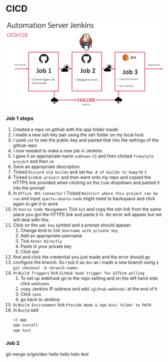 # CICD

![Alt text](/images/task.png)

### Job 1 steps 

1. Created a repo on github with the app folder inside 
2. I made a new ssh key pair using the ssh folder on my local host
3. I used `cat` to see the public key and pasted that into the settings of the github repo
4. I now needed to make a new job in Jenkins
5. I gave it an appropriate name `subhaan-CI` and then clicked `freestyle project` and then `ok`
6. Gave an appropriate description
7. Ticked `Discard old builds` and set `Max # of builds to keep` to `3`
8. Ticked `GitHub project` and then went onto my repo and copied the HTTPS link provided when clicking on the `Code` dropdown and pasted it into the prompt
9. In `Office 365 Connector` I Ticked `Restrict where this project can be run` and input `sparta-ubuntu-node` might need to backspace and click again to get it to work
10. In `Source Code Management` Tick `Git` and copy the ssh link from the same place you got the HTTPS link and paste it in. An error will appear but we will deal with this. 
11. Click on the `add key` symbol and a prompt should appear:
    1.  Change kind to `SSH Username with private key`
    2.  Add an appropriate username 
    3.  Tick `Enter Directly`
    4.  Paste in your private key
    5.  Click `Add`
12. find and click the credential you just made and the error should go
13. configure the branch. So I put it as `dev` as i made a new branch using `$ git checkout -b <branch-name> `
14. In `Build Triggers` tick `GitHub hook trigger for GITScm polling` 
    1.  To set up webhook go to the repo setting and on the left hand side click `webhooks`
    2.  copy Jenkins IP address and add `/github-webhook/` at the end of it
    3.  Click `save`
    4.  go back to Jenkins
15. In `Build Environment` tick `Provide Node & npm bin/ folder to PATH `
16. In `Build` add 
    ```bash
    cd app
    npm install
    npm test
    ```


### Job 2

git merge origin/dev
hello hello helo test